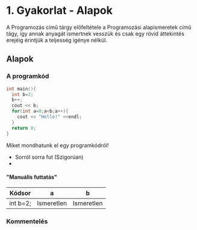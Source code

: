 # 1. Gyakorlat - Alapok

A Programozás című tárgy előfeltétele a Programozási alapismeretek című tágy, így annak anyagát ismertnek vesszük és csak egy rövid áttekintés erejéig érintjük a teljesség igénye nélkül.

## Alapok

### A programkód 

```c++
int main(){
  int b=2;
  b++;
  cout << b;
  for(int a=0;a<b;a++){
    cout << "Hello!" <<endl;
  }
  return 0;
}
```
Miket mondhatunk el egy programkódról!
* Sorról sorra fut (Szigorúan)
* 

#### "Manuális futtatás"

| Kódsor | a | b |
| ----- | - | - |
|int b=2;|Ismeretlen|Ismeretlen|


### Kommentelés
